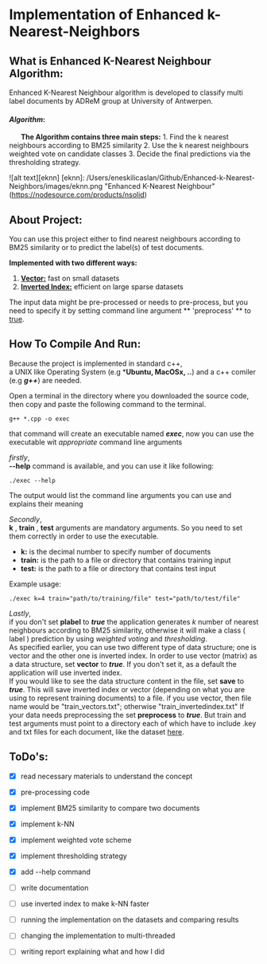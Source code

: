 # Implementation of Enhanced k-Nearest-Neighbors

## What is Enhanced K-Nearest Neighbour Algorithm:

Enhanced K-Nearest Neighbour algorithm is developed to classify multi label documents by ADReM group at University of Antwerpen.

####  *Algorithm*:
&nbsp;&nbsp;&nbsp;&nbsp;&nbsp;&nbsp;**The Algorithm contains three main steps:**
        1. Find the k nearest neighbours according to BM25 similarity
        2. Use the k nearest neighbours weighted vote on candidate classes
        3. Decide the final predictions via the thresholding strategy.


![alt text][eknn]
[eknn]:  /Users/eneskilicaslan/Github/Enhanced-k-Nearest-Neighbors/images/eknn.png "Enhanced K-Nearest Neighbour" (https://nodesource.com/products/nsolid)

## About Project:

You can use this project either to find nearest neighbours according to BM25 similarity or to predict the label(s) of test documents.

**Implemented with two different ways:**

  1. **<u>Vector:</u>** fast on small datasets
  2. **<u>Inverted Index:</u>** efficient on large sparse datasets

The input data might be pre-processed or needs to pre-process, but you need to specify it by setting command line argument ** 'preprocess' ** to <u>true</u>.

## How To Compile And Run:

Because the project is implemented in standard c++, </br>
a UNIX like Operating System (e.g ***Ubuntu, MacOSx, ..**) and a c++ comiler (e.g  ***g++***) are needed.

Open a terminal in the directory where you downloaded the source code, then copy and paste the following command to the terminal.

```shell
g++ *.cpp -o exec
```

that command will create an executable named ***exec***, now you can use the executable wit *appropriate* command line arguments

*firstly*, </br>
**--help** command is available, and you can use it like following:

```shell
./exec --help
```

The output would list the command line arguments you can use and explains their meaning

*Secondly*,</br>
**k** , **train** , **test** arguments are mandatory arguments. So you need to set them correctly in order to use the executable.
- __**k:**__ is the decimal number to specify number of documents
- __**train:**__ is the path to a file or directory that contains training input
- __**test:**__ is the path to a file or directory that contains test input

Example usage:
```shell
./exec k=4 train="path/to/training/file" test="path/to/test/file"
```

*Lastly*, </br>
if you don't set **plabel** to ***_true_*** the application generates *k* number of nearest neighbours according to BM25 similarity, otherwise it will make a class ( label ) prediction by using _weighted voting_ and _thresholding_. </br>
As specified earlier, you can use two different type of data structure; one is vector and the other one is inverted index. In order to use vector (matrix) as a data structure, set **vector** to ***true***. If you don't set it, as a default the application will use inverted index. </br>
If you would like to see the data structure content in the file, set **save** to ***true***. This will save inverted index or vector (depending on what you are using to represent training documents) to a file. if you use vector, then  file name would be "train_vectors.txt"; otherwise "train_invertedindex.txt"
If your data needs preprocessing the set **preprocess** to ***true***. But train and test arguments must point to a directory each of which have to include .key and txt files for each document, like the dataset [here](https://drive.google.com/open?id=0BxSQJpmUf1flN0N0Mmpwc2ZTdDA).



## ToDo's:

- [x] read necessary materials to understand the concept

- [x] pre-processing code

- [x] implement BM25 similarity to compare two documents

- [x] implement k-NN

- [x] implement weighted vote scheme

- [x] implement thresholding strategy

- [x] add --help command

- [ ] write documentation

- [ ] use inverted index to make k-NN faster

- [ ] running the implementation on the datasets and comparing results

- [ ] changing the implementation to multi-threaded

- [ ] writing report explaining what and how  I did
